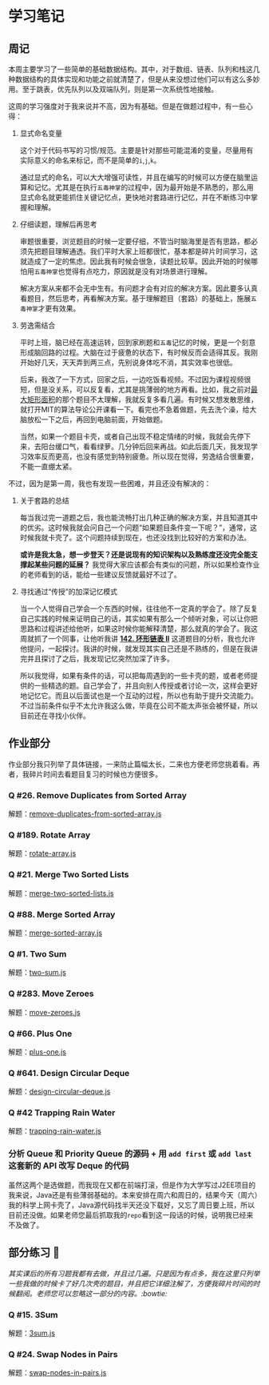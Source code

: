 # 学习笔记

## 周记

本周主要学习了一些简单的基础数据结构。其中，对于数组、链表、队列和栈这几种数据结构的具体实现和功能之前就清楚了，但是从来没想过他们可以有这么多妙用。至于跳表，优先队列以及双端队列，则是第一次系统性地接触。

这周的学习强度对于我来说并不高，因为有基础。但是在做题过程中，有一些心得：

1. 显式命名变量

    这个对于代码书写的习惯/规范。主要是针对那些可能混淆的变量，尽量用有实际意义的命名来标记，而不是简单的`i`,`j`,`k`。

    通过显式的命名，可以大大增强可读性，并且在编写的时候可以方便在脑里运算和记忆。尤其是在执行`五毒神掌`的过程中，因为最开始是不熟悉的，那么用显式命名就更能抓住关键记忆点，更快地对套路进行记忆，并在不断练习中掌握和理解。

2. 仔细读题，理解后再思考

    审题很重要，浏览题目的时候一定要仔细，不管当时脑海里是否有思路，都必须先把题目理解通透。我们平时大家上班都很忙，基本都是碎片时间学习，这就造成了一定的焦虑。因此我有时候会很急，读题比较草。因此开始的时候哪怕用`五毒神掌`也觉得有点吃力，原因就是没有对场景进行理解。

    解决方案从来都不会无中生有。有问题才会有对应的解决方案。因此要多认真看题目，然后思考，再看解决方案。基于理解题目（套路）的基础上，施展`五毒神掌`才更有效果。

3. 劳逸需结合

    平时上班，脑已经在高速运转，回到家刷题和`五毒`记忆的时候，更是一个刻意形成脑回路的过程。大脑在过于疲惫的状态下，有时候反而会适得其反。我刚开始好几天，天天弄到两三点，先别说身体吃不消，其实效率也很低。

    后来，我改了一下方式，回家之后，一边吃饭看视频。不过因为课程视频很短，但是没关系，可以反复看，尤其是挑薄弱的地方再看。比如，我之前对[最大矩形面积](https://leetcode-cn.com/problems/largest-rectangle-in-histogram)的那个题目不太理解，我就反复多看几遍。有时候又想发散思维，就打开MIT的算法导论公开课看一下。看完也不急着做题，先去洗个澡，给大脑放松一下之后，再回到电脑前面，开始做题。

    当然，如果一个题目卡壳，或者自己出现不稳定情绪的时候，我就会先停下来，去阳台缓口气，看看绿萝。几分钟后回来再战。如此后面几天，我发现学习效率反而更高，也没有感觉到特别疲惫。所以现在觉得，劳逸结合很重要，不能一直绷太紧。

不过，因为是第一周，我也有发现一些困难，并且还没有解决的：

1. 关于套路的总结

    每当我过完一道题之后，我也能流畅打出几种正确的解决方案，并且知道其中的优劣。这时候我就会问自己一个问题“如果题目条件变一下呢？”，通常，这时候我就卡壳了。这个问题持续到现在，也还没找到比较好的方案和办法。

    **或许是我太急，想一步登天？还是说现有的知识架构以及熟练度还没完全能支撑起某些问题的延展？** 我觉得大家应该都会有类似的问题，所以如果检查作业的老师看到的话，能给一些建议反馈就最好不过了。

2. 寻找通过“传授”的加深记忆模式

    当一个人觉得自己学会一个东西的时候，往往他不一定真的学会了。除了反复自己实践的时候来证明自己的话，其实如果有那么一个倾听对象，可以让你把思路和过程讲述给他听，如果这时候你能解释清楚，那么就真的学会了。我这周就抓了一个同事，让他听我讲 __[142. 环形链表 II](https://leetcode-cn.com/problems/linked-list-cycle-ii/)__ 这道题目的分析，我也允许他提问，一起探讨。我讲的时候，就发现其实自己还是不熟练的，但是在我讲完并且探讨了之后，我发现记忆突然加深了许多。

    所以我觉得，如果有条件的话，可以把每周遇到的一些卡壳的题，或者老师提供的一些精选的题。自己学会了，并且向别人传授或者讨论一次，这样会更好地记忆它。而且以后面试也是一个互动的过程，所以也有助于提升交流能力。不过当前条件似乎不太允许我这么做，毕竟在公司不能太声张会被怀疑，所以目前还在寻找小伙伴。

## 作业部分

作业部分我只列举了具体链接，一来防止篇幅太长，二来也方便老师您挑着看。再者，我碎片时间去看题目复习的时候也方便很多。

### Q #26. Remove Duplicates from Sorted Array

解题：[remove-duplicates-from-sorted-array.js](./remove-duplicates-from-sorted-array.js)

### Q #189. Rotate Array

解题：[rotate-array.js](./rotate-array.js)

### Q #21. Merge Two Sorted Lists

解题：[merge-two-sorted-lists.js](./merge-two-sorted-lists.js)

### Q #88. Merge Sorted Array

解题：[merge-sorted-array.js](./merge-sorted-array.js)

### Q #1. Two Sum

解题：[two-sum.js](./two-sum.js)

### Q #283. Move Zeroes

解题：[move-zeroes.js](./move-zeroes.js)

### Q #66. Plus One

解题：[plus-one.js](./plus-one.js)

### Q #641. Design Circular Deque

解题：[design-circular-deque.js](./design-circular-deque.js)

### Q #42 Trapping Rain Water

解题：[trapping-rain-water.js](./trapping-rain-water.js)

### 分析 __Queue__ 和 __Priority Queue__ 的源码 + 用 `add first` 或 `add last` 这套新的 API 改写 __Deque__ 的代码

虽然这两个是选做题，而我现在又都在前端打滚，但是作为大学写过J2EE项目的我来说，Java还是有些薄弱基础的。本来安排在周六和周日的，结果今天（周六）我的科学上网卡壳了，Java源代码找半天还没下载好，又忘了周日要上班，所以目前还没做。如果老师您最后抓取我的`repo`看到这一段话的时候，说明我已经来不及做了。

## 部分练习 :speech_balloon:

 *其实课后的所有习题我都有去做，并且过几遍。只是因为有点多，我在这里只列举一些我做的时候卡了好几次壳的题目，并且把它详细注解了，方便我碎片时间的时候翻阅。老师您可以忽略这一部分的内容。:bowtie:*

### Q #15. 3Sum

解题：[3sum.js](./practise/3sum.js)

### Q #24. Swap Nodes in Pairs

解题：[swap-nodes-in-pairs.js](./practise/swap-nodes-in-pairs.js)
